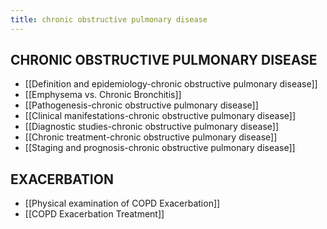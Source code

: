 ```yaml
---
title: chronic obstructive pulmonary disease
---
```


## CHRONIC OBSTRUCTIVE PULMONARY DISEASE

- [[Definition and epidemiology-chronic obstructive pulmonary disease]]
- [[Emphysema vs. Chronic Bronchitis]]
- [[Pathogenesis-chronic obstructive pulmonary disease]]
- [[Clinical manifestations-chronic obstructive pulmonary disease]]
- [[Diagnostic studies-chronic obstructive pulmonary disease]]
- [[Chronic treatment-chronic obstructive pulmonary disease]]
- [[Staging and prognosis-chronic obstructive pulmonary disease]]

## EXACERBATION

- [[Physical examination of COPD Exacerbation]]
- [[COPD Exacerbation Treatment]]
